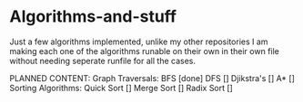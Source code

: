 # Algorithms-and-stuff
Just a few algorithms implemented, unlike my other repositories I am making each one of the algorithms runable on their own in their own file 
without needing seperate runfile for all the cases.

PLANNED CONTENT:
  Graph Traversals:
      BFS [done]
      DFS []
      Djikstra's []
      A* []
  Sorting Algorithms:
      Quick Sort []
      Merge Sort []
      Radix Sort []
